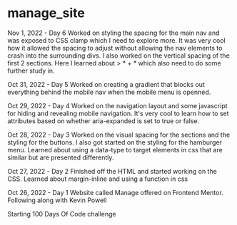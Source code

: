 # manage_site

Nov 1, 2022 - Day 6
Worked on styling the spacing for the main nav and was exposed to CSS clamp which I need to explore more. It was very cool how it allowed the spacing to adjust without allowing the nav elements to crash into the surrounding divs. I also worked on the vertical spacing of the first 2 sections. Here I learned about > * + * which also need to do some further study in.

Oct 31, 2022 - Day 5 
Worked on creating a gradient that blocks out everything behind the mobile nav when the mobile menu is openned.

Oct 29, 2022 - Day 4
Worked on the navigation layout and some javascript for hiding and revealing mobile navigation. It's very cool to learn how to set attributes based on whether aria-expanded is set to true or false.

Oct 28, 2022 - Day 3
Worked on the visual spacing for the sections and the styling for the buttons. I also got started on the styling for the hamburger menu. Learned about using a data-type to target elements in css that are similar but are presented differently.

Oct 27, 2022 - Day 2
Finished off the HTML and started working on the CSS. Learned about margin-inline and using a function in css

Oct 26, 2022 - Day 1
Website called Manage offered on Frontend Mentor. Following along with Kevin Powell

Starting 100 Days Of Code challenge
